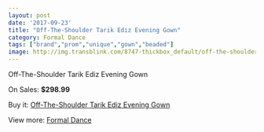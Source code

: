 ```yaml
---
layout: post
date: '2017-09-23'
title: "Off-The-Shoulder Tarik Ediz Evening Gown"
category: Formal Dance
tags: ["brand","prom","unique","gown","beaded"]
image: http://img.transblink.com/8747-thickbox_default/off-the-shoulder-tarik-ediz-evening-gown.jpg
---
```

Off-The-Shoulder Tarik Ediz Evening Gown

On Sales: **$298.99**
<a href="https://www.transblink.com/en/formal-dance/2881-off-the-shoulder-tarik-ediz-evening-gown.html"><amp-img layout="responsive" width="600" height="600" src="//img.transblink.com/8747-thickbox_default/off-the-shoulder-tarik-ediz-evening-gown.jpg" alt="Off-The-Shoulder Tarik Ediz Evening Gown 0" /></a>
<a href="https://www.transblink.com/en/formal-dance/2881-off-the-shoulder-tarik-ediz-evening-gown.html"><amp-img layout="responsive" width="600" height="600" src="//img.transblink.com/8748-thickbox_default/off-the-shoulder-tarik-ediz-evening-gown.jpg" alt="Off-The-Shoulder Tarik Ediz Evening Gown 1" /></a>

Buy it: [Off-The-Shoulder Tarik Ediz Evening Gown](https://www.transblink.com/en/formal-dance/2881-off-the-shoulder-tarik-ediz-evening-gown.html "Off-The-Shoulder Tarik Ediz Evening Gown")

View more: [Formal Dance](https://www.transblink.com/en/6-formal-dance "Formal Dance")
